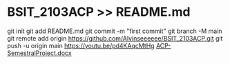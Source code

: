 # BSIT_2103ACP >> README.md
git init
git add README.md
git commit -m "first commit"
git branch -M main
git remote add origin https://github.com/Alvinseeeeee/BSIT_2103ACP.git
git push -u origin main
https://youtu.be/pd4KAqcMtHg
[ACP-SemestralProject.docx](https://github.com/user-attachments/files/17965672/ACP-SemestralProject.docx)
